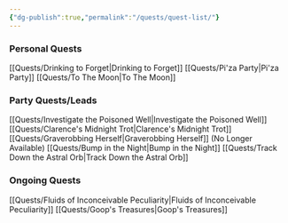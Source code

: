 ```yaml
---
{"dg-publish":true,"permalink":"/quests/quest-list/"}
---
```


### Personal Quests
[[Quests/Drinking to Forget\|Drinking to Forget]]
[[Quests/Pi'za Party\|Pi'za Party]]
[[Quests/To The Moon\|To The Moon]]
### Party Quests/Leads
[[Quests/Investigate the Poisoned Well\|Investigate the Poisoned Well]]
[[Quests/Clarence's Midnight Trot\|Clarence's Midnight Trot]]
[[Quests/Graverobbing Herself\|Graverobbing Herself]] (No Longer Available)
[[Quests/Bump in the Night\|Bump in the Night]]
[[Quests/Track Down the Astral Orb\|Track Down the Astral Orb]]
### Ongoing Quests
[[Quests/Fluids of Inconceivable Peculiarity\|Fluids of Inconceivable Peculiarity]]
[[Quests/Goop's Treasures\|Goop's Treasures]]